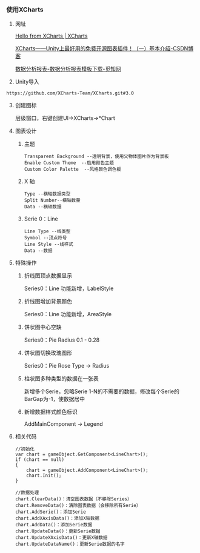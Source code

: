### 使用XCharts

1. 网址

   [Hello from XCharts | XCharts](https://xcharts-team.github.io/)

   [XCharts——Unity上最好用的免费开源图表插件！（一）基本介绍-CSDN博客](https://blog.csdn.net/2201_75516689/article/details/131890984)

   [数据分析报表-数据分析报表模板下载-觅知网](https://www.51miz.com/so-biaoge/240933.html?utm_term=11088890&utm_source=baidu2&bd_vid=13302914347628773953)

2. Unity导入

```
https://github.com/XCharts-Team/XCharts.git#3.0
```

3. 创建图标

   层级窗口，右键创建UI->XCharts->*Chart

4. 图表设计

   1. 主题

      ```
      Transparent Background --透明背景，使用父物体图片作为背景板
      Enable Custom Theme  --启用颜色主题
      Custom Color Palette  --风格颜色调色板
      ```

   2. X 轴

      ```
      Type --横轴数据类型
      Split Number--横轴数量
      Data --横轴数据
      ```

   3. Serie 0：Line

      ```
      Line Type --线类型
      Symbol --顶点符号
      Line Style --线样式
      Data --数据          
      ```

3. 特殊操作

   1. 折线图顶点数据显示

      Series0：Line 功能新增，LabelStyle

   2. 折线图增加背景颜色

      Series0：Line 功能新增，AreaStyle

   3. 饼状图中心空缺

      Series0：Pie Radius 0.1 - 0.28

   4. 饼状图切换玫瑰图形

      Series0：Pie Rose Type -> Radius

   5. 柱状图多种类型的数据在一张表

      新增多个Serie，忽略Serie 1-N的不需要的数据，修改每个Serie的BarGap为-1，使数据居中

   6. 新增数据样式颜色标识

      AddMainComponent -> Legend

4. 相关代码

   ```
   //初始化
   var chart = gameObject.GetComponent<LineChart>();
   if (chart == null)
   {
       chart = gameObject.AddComponent<LineChart>();
       chart.Init();
   }
   ```

   

   ```
   //数据处理
   chart.ClearData()：清空图表数据（不移除Series）
   chart.RemoveData()：清除图表数据（会移除所有Serie）
   chart.AddSerie()：添加Serie
   chart.AddXAxisData()：添加X轴数据
   chart.AddData()：添加Serie数据
   chart.UpdateData()：更新Serie数据
   chart.UpdateXAxisData()：更新X轴数据
   chart.UpdateDataName()：更新Serie数据的名字
   ```

   

